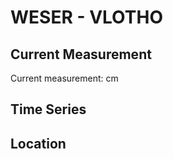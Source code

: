 # WESER - VLOTHO

## Current Measurement

Current measurement: <Value topic="rivers/pegel-online/WESER/VLOTHO/measurementValue"/> cm

## Time Series

<TimeSeries topic="rivers/pegel-online/WESER/VLOTHO/measurementValue" period="week" />

## Location

<WorldMap>
  <Marker lat="52.176395844258636" lon="8.862406875856847" labelTopic="rivers/pegel-online/WESER/VLOTHO/measurementValue" />
</WorldMap>
